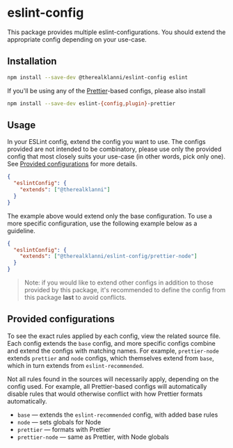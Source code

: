 # eslint-config

This package provides multiple eslint-configurations. You should extend the appropriate config depending on your use-case.

## Installation

```sh
npm install --save-dev @therealklanni/eslint-config eslint
```

If you'll be using any of the [Prettier](https://prettier.io)-based configs, please also install

```sh
npm install --save-dev eslint-{config,plugin}-prettier
```

## Usage

In your ESLint config, extend the config you want to use. The configs provided are not intended to be combinatory, please use only the provided config that most closely suits your use-case (in other words, pick only one). See [Provided configurations](#provided-configurations) for more details.

```json
{
  "eslintConfig": {
    "extends": ["@therealklanni"]
  }
}
```

The example above would extend only the base configuration. To use a more specific configuration, use the following example below as a guideline.

```json
{
  "eslintConfig": {
    "extends": ["@therealklanni/eslint-config/prettier-node"]
  }
}
```

> Note: if you would like to extend other configs in addition to those provided by this package, it's recommended to define the config from this package **last** to avoid conflicts.

## Provided configurations

To see the exact rules applied by each config, view the related source file. Each config extends the `base` config, and more specific configs combine and extend the configs with matching names. For example, `prettier-node` extends `prettier` and `node` configs, which themselves extend from `base`, which in turn extends from `eslint-recommended`.

Not all rules found in the sources will necessarily apply, depending on the config used. For example, all Prettier-based configs will automatically disable rules that would otherwise conflict with how Prettier formats automatically.

- `base` — extends the `eslint-recommended` config, with added base rules
- `node` — sets globals for Node
- `prettier` — formats with Prettier
- `prettier-node` — same as Prettier, with Node globals
